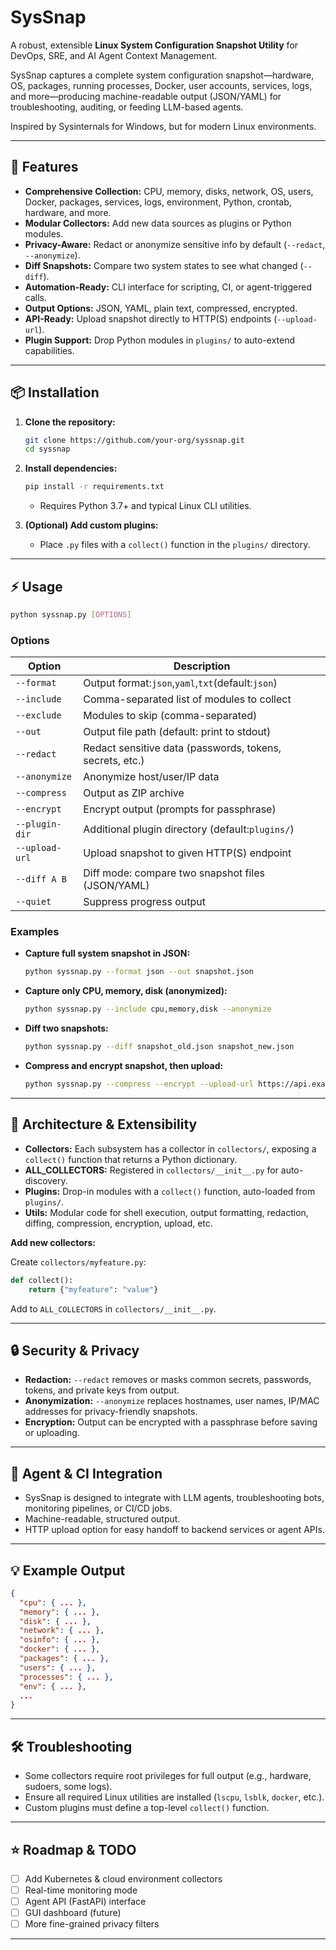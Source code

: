 # SysSnap

A robust, extensible **Linux System Configuration Snapshot Utility** for DevOps, SRE, and AI Agent Context Management.

SysSnap captures a complete system configuration snapshot—hardware, OS, packages, running processes, Docker, user accounts, services, logs, and more—producing machine-readable output (JSON/YAML) for troubleshooting, auditing, or feeding LLM-based agents.

Inspired by Sysinternals for Windows, but for modern Linux environments.

---

## 🚀 Features

* **Comprehensive Collection:** CPU, memory, disks, network, OS, users, Docker, packages, services, logs, environment, Python, crontab, hardware, and more.
* **Modular Collectors:** Add new data sources as plugins or Python modules.
* **Privacy-Aware:** Redact or anonymize sensitive info by default (`--redact`, `--anonymize`).
* **Diff Snapshots:** Compare two system states to see what changed (`--diff`).
* **Automation-Ready:** CLI interface for scripting, CI, or agent-triggered calls.
* **Output Options:** JSON, YAML, plain text, compressed, encrypted.
* **API-Ready:** Upload snapshot directly to HTTP(S) endpoints (`--upload-url`).
* **Plugin Support:** Drop Python modules in `plugins/` to auto-extend capabilities.

---

## 📦 Installation

1. **Clone the repository:**

   ```sh
   git clone https://github.com/your-org/syssnap.git
   cd syssnap
   ```
2. **Install dependencies:**

   ```sh
   pip install -r requirements.txt
   ```

   * Requires Python 3.7+ and typical Linux CLI utilities.
3. **(Optional) Add custom plugins:**

   * Place `.py` files with a `collect()` function in the `plugins/` directory.

---

## ⚡ Usage

```sh
python syssnap.py [OPTIONS]
```

### **Options**

| Option           | Description                                               |
| ---------------- | --------------------------------------------------------- |
| `--format`     | Output format:`json`,`yaml`,`txt`(default:`json`) |
| `--include`    | Comma-separated list of modules to collect                |
| `--exclude`    | Modules to skip (comma-separated)                         |
| `--out`        | Output file path (default: print to stdout)               |
| `--redact`     | Redact sensitive data (passwords, tokens, secrets, etc.)  |
| `--anonymize`  | Anonymize host/user/IP data                               |
| `--compress`   | Output as ZIP archive                                     |
| `--encrypt`    | Encrypt output (prompts for passphrase)                   |
| `--plugin-dir` | Additional plugin directory (default:`plugins/`)        |
| `--upload-url` | Upload snapshot to given HTTP(S) endpoint                 |
| `--diff A B`   | Diff mode: compare two snapshot files (JSON/YAML)         |
| `--quiet`      | Suppress progress output                                  |

### **Examples**

* **Capture full system snapshot in JSON:**
  ```sh
  python syssnap.py --format json --out snapshot.json
  ```
* **Capture only CPU, memory, disk (anonymized):**
  ```sh
  python syssnap.py --include cpu,memory,disk --anonymize
  ```
* **Diff two snapshots:**
  ```sh
  python syssnap.py --diff snapshot_old.json snapshot_new.json
  ```
* **Compress and encrypt snapshot, then upload:**
  ```sh
  python syssnap.py --compress --encrypt --upload-url https://api.example.com/upload
  ```

---

## 🧩 Architecture & Extensibility

* **Collectors:** Each subsystem has a collector in `collectors/`, exposing a `collect()` function that returns a Python dictionary.
* **ALL_COLLECTORS:** Registered in `collectors/__init__.py` for auto-discovery.
* **Plugins:** Drop-in modules with a `collect()` function, auto-loaded from `plugins/`.
* **Utils:** Modular code for shell execution, output formatting, redaction, diffing, compression, encryption, upload, etc.

**Add new collectors:**

Create `collectors/myfeature.py`:

```python
def collect():
    return {"myfeature": "value"}
```

Add to `ALL_COLLECTORS` in `collectors/__init__.py`.

---

## 🔒 Security & Privacy

* **Redaction:** `--redact` removes or masks common secrets, passwords, tokens, and private keys from output.
* **Anonymization:** `--anonymize` replaces hostnames, user names, IP/MAC addresses for privacy-friendly snapshots.
* **Encryption:** Output can be encrypted with a passphrase before saving or uploading.

---

## 🤖 Agent & CI Integration

* SysSnap is designed to integrate with LLM agents, troubleshooting bots, monitoring pipelines, or CI/CD jobs.
* Machine-readable, structured output.
* HTTP upload option for easy handoff to backend services or agent APIs.

---

## 💡 Example Output

```json
{
  "cpu": { ... },
  "memory": { ... },
  "disk": { ... },
  "network": { ... },
  "osinfo": { ... },
  "docker": { ... },
  "packages": { ... },
  "users": { ... },
  "processes": { ... },
  "env": { ... },
  ...
}
```

---

## 🛠️ Troubleshooting

* Some collectors require root privileges for full output (e.g., hardware, sudoers, some logs).
* Ensure all required Linux utilities are installed (`lscpu`, `lsblk`, `docker`, etc.).
* Custom plugins must define a top-level `collect()` function.

---


## ⭐ Roadmap & TODO

* [ ] Add Kubernetes & cloud environment collectors
* [ ] Real-time monitoring mode
* [ ] Agent API (FastAPI) interface
* [ ] GUI dashboard (future)
* [ ] More fine-grained privacy filters

---
